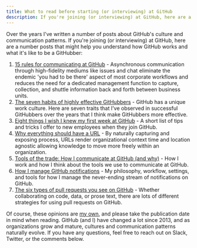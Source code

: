 ```yaml
---
title: What to read before starting (or interviewing) at GitHub
description: If you're joining (or interviewing) at GitHub, here are a number posts to help you understand how GitHub works and what it's like to be a GitHubber.
---
```


Over the years I've written a number of posts about GitHub's culture and communication patterns. If you're joining (or interviewing) at GitHub, here are a number posts that might help you understand how GitHub works and what it's like to be a GitHubber:

1. [15 rules for communicating at GitHub](https://ben.balter.com/2014/11/06/rules-of-communicating-at-github/) - Asynchronous communication through high-fidelity mediums like issues and chat eliminate the endemic 'you had to be there' aspect of most corporate workflows and reduces the need for a dedicated management function to capture, collection, and shuttle information back and forth between business units.
2. [The seven habits of highly effective GitHubbers](https://ben.balter.com/2016/09/13/seven-habits-of-highly-effective-githubbers/) - GitHub has a unique work culture. Here are seven traits that I’ve observed in successful GitHubbers over the years that I think make GitHubbers more effective. 
3. [Eight things I wish I knew my first week at GitHub](https://ben.balter.com/2016/10/31/eight-things-i-wish-i-knew-my-first-week/) - A short list of tips and tricks I offer to new employees when they join GitHub.
4. [Why everything should have a URL](https://ben.balter.com/2015/11/12/why-urls/) - By naturally capturing and exposing process, URLs render organizational context time and location agnostic allowing knowledge to move more freely within an organization.
5. [Tools of the trade: How I communicate at GitHub (and why)](https://ben.balter.com/2020/08/14/tools-of-the-trade/) - How I work and how I think about the tools we use to communicate at GitHub.
6. [How I manage GitHub notifications](https://ben.balter.com/2020/08/25/how-i-manage-github-notifications/) - My philosophy, workflow, settings, and tools for how I manage the never-ending stream of notifications on GitHub.
7. [The six types of pull requests you see on GitHub](https://ben.balter.com/2015/12/08/types-of-pull-requests/) - Whether collaborating on code, data, or prose text, there are lots of different strategies for using pull requests on GitHub.

Of course, these opinions are [my own](https://ben.balter.com/fine-print/), and please take the publication date in mind when reading. GitHub (and I) have changed a lot since 2013, and as organizations grow and mature, cultures and communication patterns naturally evolve. If you have any questions, feel free to reach out on Slack, Twitter, or the comments below.
